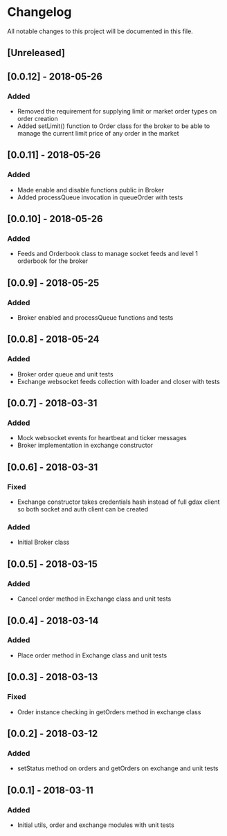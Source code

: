 # Changelog
All notable changes to this project will be documented in this file.


## [Unreleased]

## [0.0.12] - 2018-05-26
### Added
- Removed the requirement for supplying limit or market order types on order creation
- Added setLimit() function to Order class for the broker to be able to manage the current limit price of any order in the market

## [0.0.11] - 2018-05-26
### Added
- Made enable and disable functions public in Broker
- Added processQueue invocation in queueOrder with tests

## [0.0.10] - 2018-05-26
### Added
- Feeds and Orderbook class to manage socket feeds and level 1 orderbook for the broker

## [0.0.9] - 2018-05-25
### Added
- Broker enabled and processQueue functions and tests

## [0.0.8] - 2018-05-24
### Added
- Broker order queue and unit tests
- Exchange websocket feeds collection with loader and closer with tests

## [0.0.7] - 2018-03-31
### Added
- Mock websocket events for heartbeat and ticker messages
- Broker implementation in exchange constructor

## [0.0.6] - 2018-03-31
### Fixed
- Exchange constructor takes credentials hash instead of full gdax client so both socket and auth client can be created

### Added
- Initial Broker class

## [0.0.5] - 2018-03-15
### Added
- Cancel order method in Exchange class and unit tests

## [0.0.4] - 2018-03-14
### Added
- Place order method in Exchange class and unit tests

## [0.0.3] - 2018-03-13
### Fixed
- Order instance checking in getOrders method in exchange class

## [0.0.2] - 2018-03-12
### Added
- setStatus method on orders and getOrders on exchange and unit tests

## [0.0.1] - 2018-03-11
### Added
- Initial utils, order and exchange modules with unit tests